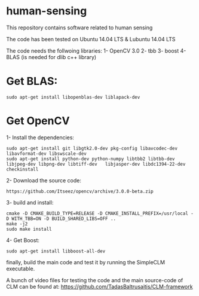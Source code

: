 # human-sensing
This repository contains software related to human sensing

The code has been tested on Ubuntu 14.04 LTS & Lubuntu 14.04 LTS

The code needs the follwoing libraries:
1- OpenCV 3.0
2- tbb
3- boost
4- BLAS (is needed for dlib c++ library)

# Get BLAS:

    sudo apt-get install libopenblas-dev liblapack-dev 

# Get OpenCV
1- Install the dependencies:

    sudo apt-get install git libgtk2.0-dev pkg-config libavcodec-dev libavformat-dev libswscale-dev
    sudo apt-get install python-dev python-numpy libtbb2 libtbb-dev libjpeg-dev libpng-dev libtiff-dev   libjasper-dev libdc1394-22-dev checkinstall
  
2- Download the source code: 

    https://github.com/Itseez/opencv/archive/3.0.0-beta.zip

3- build and install:

    cmake -D CMAKE_BUILD_TYPE=RELEASE -D CMAKE_INSTALL_PREFIX=/usr/local -D WITH_TBB=ON -D BUILD_SHARED_LIBS=OFF ..
    make -j2
    sudo make install	

4- Get Boost:

    sudo apt-get install libboost-all-dev
    
finally, build the main code and test it by running the SimpleCLM executable. 
  









A bunch of video files for testing the code and the main source-code of CLM can be found at:
https://github.com/TadasBaltrusaitis/CLM-framework


